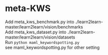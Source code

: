 # meta-KWS  
Add meta_kws_benchmark.py into ./learn2learn-master/learn2learn/vision/benchmarks  
Add meta_kws_dataset.py into ./learn2learn-master/learn2learn/vision/datasets  
Run `python maml_keywordspotting.py`  
see maml_keywordspotting.py for other setting
